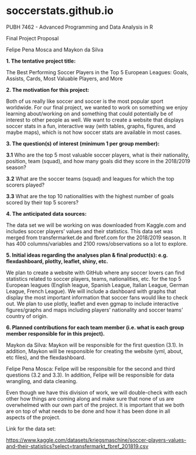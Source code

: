 # soccerstats.github.io

PUBH 7462 - Advanced Programming and Data Analysis in R

Final Project Proposal 

Felipe Pena Mosca and Maykon da Silva
 
 

**1. The tentative project title:**
  
The Best Performing Soccer Players in the Top 5 European Leagues: Goals, Assists, Cards, Most Valuable Players, and More

 
**2. The motivation for this project:**
 
Both of us really like soccer and soccer is the most popular sport worldwide. For our final project, we wanted to work on something we enjoy learning about/working on and something that could potentially be of interest to other people as well. We want to create a website that displays soccer stats in a fun, interactive way (with tables, graphs, figures, and maybe maps), which is not how soccer stats are available in most cases.
 
**3. The question(s) of interest (minimum 1 per group member):**
 
**3.1** Who are the top 5 most valuable soccer players, what is their nationality, position, team (squad), and how many goals did they score in the 2018/2019 season?
 
**3.2** What are the soccer teams (squad) and leagues for which the top scorers played?
 
**3.3** What are the top 10 nationalities with the highest number of goals scored by their top 5 scorers? 
 
**4. The anticipated data sources:**
 
The data set we will be working on was downloaded from Kaggle.com and includes soccer players’ values and their statistics. This data set was merged from transfermarket.de and fbref.com for the 2018/2019 season. It has 400 columns/variables and 2100 rows/observations so a lot to explore. 
 
**5. Initial ideas regarding the analyses plan & final product(s): e.g. flexdashboard, plotlty, leaflet, shiny, etc.**
 
We plan to create a website with GitHub where any soccer lovers can find statistics related to soccer players, teams, nationalities, etc. for the top 5 European leagues (English league, Spanish League, Italian League, German League, French League). We will include a dashboard with graphs that display the most important information that soccer fans would like to check out. We plan to use plotly, leaflet and even ggmap to include interactive figures/graphs and maps including players’ nationality and soccer teams’ country of origin. 
 
**6. Planned contributions for each team member (i.e. what is each group member responsible for in this project).**
 
Maykon da Silva: Maykon will be responsible for the first question (3.1). In addition, Maykon will be responsible for creating the website (yml, about, etc files), and the flexdashboard. 
 
Felipe Pena Mosca: Felipe will be responsible for the second and third questions (3.2 and 3.3). In addition, Felipe will be responsible for data wrangling, and data cleaning.
 
Even though we have this division of work, we will double-check with each other how things are coming along and make sure that none of us are overwhelmed with our own part of the project. It is important that we both are on top of what needs to be done and how it has been done in all aspects of the project. 


Link for the data set:

https://www.kaggle.com/datasets/kriegsmaschine/soccer-players-values-and-their-statistics?select=transfermarkt_fbref_201819.csv


